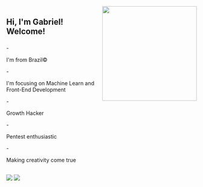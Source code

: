   
<img align="right" src="https://www.webtunix.us/static/images/brain05.gif" max-width="250px" width="250px" align="right">

<h2 align="left"> Hi, I'm Gabriel! Welcome!<img src="https://github.com/TheDudeThatCode/TheDudeThatCode/blob/master/Assets/Earth.gif" width="10px"></h2>

<h3></h3>
- <p>I'm from Brazil©</p>
- <p>I'm focusing on Machine Learn and Front-End Development<br></p>
- <p>Growth Hacker<br></p>
- <p>Pentest enthusiastic</p>
- <p>Making creativity come true</strong><br></p>
  
<!--
<div style="display: inline_block"><br>
  <img   height="30" width="70" src="https://raw.githubusercontent.com/devicons/devicon/master/icons/python/python-original.svg">
  <img   height="30" width="70" src="https://raw.githubusercontent.com/devicons/devicon/master/icons/javascript/javascript-plain.svg">
  
  <!--<img align="center" alt="Rafa-React" height="30" width="70" src="https://raw.githubusercontent.com/devicons/devicon/master/icons/react/react-original.svg">
  <img align="center" alt="Rafa-HTML" height="30" width="70" src="https://raw.githubusercontent.com/devicons/devicon/master/icons/html5/html5-original.svg">
  <img align="center" alt="Rafa-CSS" height="30" width="70" src="https://raw.githubusercontent.com/devicons/devicon/master/icons/css3/css3-original.svg">
    
<img   height="30" width="100" src="https://img.shields.io/badge/Kotlin-0095D5?&style=for-the-badge&logo=kotlin&logoColor=white"> 
</div>
<div> 
  -->
  ##
  <a href="https://steamcommunity.com/id/v0ltmx" target="_blank"><img src="https://img.shields.io/badge/Steam-000000?style=for-the-badge&logo=steam&logoColor=white" target="_blank"></a>
  <a href="https://www.twitch.tv/v0ltmx" target="_blank"><img src="https://img.shields.io/badge/Twitch-9146FF?style=for-the-badge&logo=twitch&logoColor=white" target="_blank"></a>

  
  
  ##  
  
<!--
[![Top Langs](https://github-readme-stats.vercel.app/api/top-langs/?username=v0ltmx&layout=compact)](https://github.com/v0ltmx/github-readme-stats)
![](https://komarev.com/ghpvc/?username=your-github-v0ltmx)    views count
-->

<!--
**v0ltmx/v0ltmx** is a ✨ _special_ ✨ repository because its `README.md` (this file) appears on your GitHub profile.

Here are some ideas to get you started:

- 🔭 I’m currently working on ...
- 🌱 I’m currently learning ...
- 👯 I’m looking to collaborate on ...
- 🤔 I’m looking for help with ...
- 💬 Ask me about ...
- 📫 How to reach me: ...
- 😄 Pronouns: ...
- ⚡ Fun fact: ...
-->

<!--
 ![Snake animation](https://github.com/v0ltmx/v0ltmx/blob/output/github-contribution-grid-snake.svg)
-->